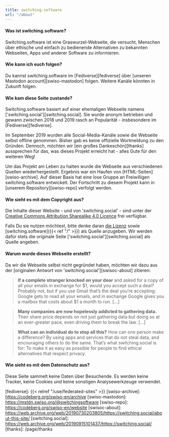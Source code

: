 ```yaml
---
title: switching.software
url: "/about"
---
```


#### Was ist switching.software?

Switching.software ist eine Graswurzel-Webseite, die versucht, Menschen über ethische und einfach zu bedienende Alternativen zu bekannten Webseiten, Apps und anderer Software zu informieren. 

#### Wie kann ich euch folgen?

Du kannst switching.software im [Fediverse][fediverse] über [unseren Mastodon account][swiso-mastodon] folgen. Weitere Kanäle könnten in Zukunft folgen.

#### Wie kam diese Seite zustande?

Switching.software basiert auf einer ehemaligen Webseite namens ['switching.social'][switching.social]. Sie wurde anonym betrieben und gewann zwischen 2018 und 2019 rasch an Popularität - insbesondere im [Fediverse][fediverse].

Im September 2019 wurden alle Social-Media-Kanäle sowie die Webseite selbst offline genommen. Bisher gab es keine offizielle Wortmeldung zu den Gründen. Dennoch, möchten wir [ein großes Dankeschön][thanks] aussprechen für das, was dieses Projekt erreicht hat - alles Gute für den weiteren Weg!

Um das Projekt am Leben zu halten wurde die Webseite aus verschiedenen Quellen wiederhergestellt. Ergebnis war ein Haufen von [HTML-Seiten][swiso-archive]. Auf dieser Basis hat eine lose Gruppe an Freiwilligen switching.software entwickelt. Der Fortschritt zu diesem Projekt kann in [unserem Repository][swiso-repo] verfolgt werden.

#### Wie sieht es mit dem Copyright aus?

Die Inhalte dieser Website - und von 'switching.social' - sind unter der [Creative Commons Attribution Sharealike 4.0 Licence][cc] frei verfügbar. 

Falls Du sie nutzen möchtest, bitte denke daran [die Lizenz][cc] sowie [switching.software]({{< ref "/" >}}) als Quelle anzugeben. Wir werden dafür stets die originale Seite ['switching.social'][switching.social] als Quelle angeben.

#### Warum wurde dieses Webseite erstellt?

Da wir die Webseite selbst nicht gegründet haben, möchten wir dazu aus der [originalen Antwort von 'switching.social'][swisoc-about] zitieren:

> **If a complete stranger knocked on your door** and asked for a copy of all your emails in exchange for $1, would you accept such a deal? Probably not, but if you use Gmail that’s the deal you’re accepting: Google gets to read all your emails, and in exchange Google gives you a mailbox that costs about $1 a month to run. [...]

> **Many companies are now hopelessly addicted to gathering data.** Their share price depends on not just gathering data but doing so at an ever-greater pace, even driving them to break the law. [...]

> **What can an individual do to stop all this?** How can one person make a difference? By using apps and services that do not steal data, and encouraging others to do the same. That’s what switching.social is for: To make it as easy as possible for people to find ethical alternatives that respect privacy.

#### Wie sieht es mit dem Datenschutz aus?

Diese Seite sammelt keine Daten über Besuchende. Es werden keine Tracker, keine Cookies und keine sonstigen Analysewerkzeuge verwendet.

[cc]: https://creativecommons.org/licenses/by-sa/4.0/
[fediverse]: {{< relref "/use/federated-sites" >}}
[swiso-archive]: https://codeberg.org/swiso-en/archive
[swiso-mastodon]: https://mstdn.swiso.org/@switchingsoftware
[swiso-repo]: https://codeberg.org/swiso-en/website
[swisoc-about]: https://web.archive.org/web/20190730203805/https://switching.social/about-this-site/
[switching.social]: https://web.archive.org/web/20190915101437/https://switching.social/
[thanks]: /page/thanks